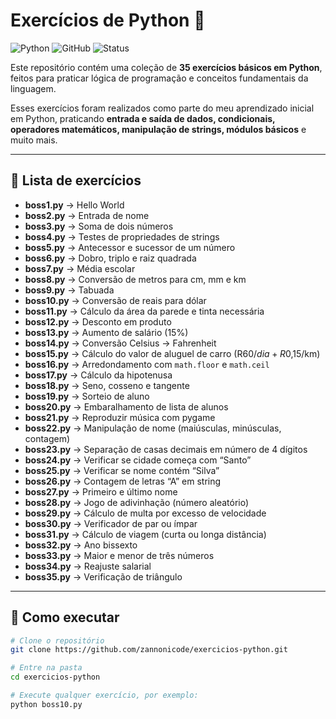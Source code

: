 # Exercícios de Python 🐍  

![Python](https://img.shields.io/badge/Python-3.x-blue?logo=python)
![GitHub](https://img.shields.io/badge/GitHub-Repo-black?logo=github)
![Status](https://img.shields.io/badge/Status-Em%20Andamento-yellow)

Este repositório contém uma coleção de **35 exercícios básicos em Python**, feitos para praticar lógica de programação e conceitos fundamentais da linguagem.  

Esses exercícios foram realizados como parte do meu aprendizado inicial em Python, praticando **entrada e saída de dados, condicionais, operadores matemáticos, manipulação de strings, módulos básicos** e muito mais.  

---

## 📂 Lista de exercícios

- **boss1.py** → Hello World  
- **boss2.py** → Entrada de nome  
- **boss3.py** → Soma de dois números  
- **boss4.py** → Testes de propriedades de strings  
- **boss5.py** → Antecessor e sucessor de um número  
- **boss6.py** → Dobro, triplo e raiz quadrada  
- **boss7.py** → Média escolar  
- **boss8.py** → Conversão de metros para cm, mm e km  
- **boss9.py** → Tabuada  
- **boss10.py** → Conversão de reais para dólar  
- **boss11.py** → Cálculo da área da parede e tinta necessária  
- **boss12.py** → Desconto em produto  
- **boss13.py** → Aumento de salário (15%)  
- **boss14.py** → Conversão Celsius → Fahrenheit  
- **boss15.py** → Cálculo do valor de aluguel de carro (R$60/dia + R$0,15/km)  
- **boss16.py** → Arredondamento com `math.floor` e `math.ceil`  
- **boss17.py** → Cálculo da hipotenusa  
- **boss18.py** → Seno, cosseno e tangente  
- **boss19.py** → Sorteio de aluno  
- **boss20.py** → Embaralhamento de lista de alunos  
- **boss21.py** → Reproduzir música com pygame  
- **boss22.py** → Manipulação de nome (maiúsculas, minúsculas, contagem)  
- **boss23.py** → Separação de casas decimais em número de 4 dígitos  
- **boss24.py** → Verificar se cidade começa com “Santo”  
- **boss25.py** → Verificar se nome contém “Silva”  
- **boss26.py** → Contagem de letras “A” em string  
- **boss27.py** → Primeiro e último nome  
- **boss28.py** → Jogo de adivinhação (número aleatório)  
- **boss29.py** → Cálculo de multa por excesso de velocidade  
- **boss30.py** → Verificador de par ou ímpar  
- **boss31.py** → Cálculo de viagem (curta ou longa distância)  
- **boss32.py** → Ano bissexto  
- **boss33.py** → Maior e menor de três números  
- **boss34.py** → Reajuste salarial  
- **boss35.py** → Verificação de triângulo  

---

## 🚀 Como executar

```bash
# Clone o repositório
git clone https://github.com/zannonicode/exercicios-python.git

# Entre na pasta
cd exercicios-python

# Execute qualquer exercício, por exemplo:
python boss10.py
